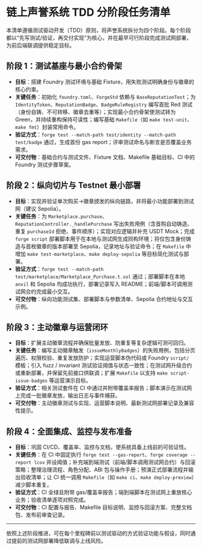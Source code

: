 # 链上声誉系统 TDD 分阶段任务清单

本清单遵循测试驱动开发（TDD）原则，将声誉系统拆分为四个阶段。每个阶段都以“先写测试/验证，再交付实现”为核心，并在最早可行阶段完成测试网部署，为前后端联调提供稳定目标。

## 阶段 1：测试基座与最小合约骨架
- **目标**：搭建 Foundry 测试环境与基础 Fixture，用失败测试明确身份与徽章的核心约束。
- **关键任务**：初始化 `foundry.toml`、`ForgeStd` 依赖与 `BaseReputationTest`；为 `IdentityToken`、`ReputationBadge`、`BadgeRuleRegistry` 编写首批 Red 测试（身份自铸、不可转移、徽章去重等）；实现最小合约骨架使测试转为 Green，并持续重构保持可读性；编写基础 `Makefile`（如 `make test-unit`、`make fmt`）封装常用命令。
- **验证方式**：`forge test --match-path test/identity --match-path test/badge` 通过，生成首份 gas report；评审测试命名与断言是否覆盖业务需求。
- **可交付物**：基础合约与测试文件、Fixture 文档、Makefile 基础目标、CI 中的 Foundry 测试步骤草案。

## 阶段 2：纵向切片与 Testnet 最小部署
- **目标**：实现并验证单次购买→徽章颁发的纵向链路，并将最小功能部署到测试网（建议 Sepolia）。
- **关键任务**：为 `Marketplace.purchase`、`ReputationController._handlePurchase` 写出失败用例（含首购自动铸造、重复 `purchaseId` 拒绝、事件顺序）；实现对应逻辑并补充 USDT Mock；完成 `forge script` 部署脚本用于在本地与测试网生成同构环境；将仅包含身份铸造与首枚徽章的版本部署至 Sepolia，记录地址与验证命令；在 `Makefile` 中增加 `make test-marketplace`、`make deploy-sepolia` 等目标简化测试与部署。
- **验证方式**：`forge test --match-path test/marketplace/Marketplace_Purchase.t.sol` 通过；部署脚本在本地 `anvil` 和 Sepolia 均成功执行，部署记录写入 README；前端/脚本可调用测试网合约完成最小交互。
- **可交付物**：纵向功能测试集、部署脚本与参数清单、Sepolia 合约地址与交互示例。

## 阶段 3：主动徽章与运营闭环
- **目标**：扩展主动徽章流程并确保批量发放、防重复等复杂逻辑可测可回归。
- **关键任务**：编写主动徽章触发（`issueMonthlyBadges`）的失败用例，包括分页遍历、权限校验、重复发放防护；实现运营脚本伪代码或 Foundry `script/` 模板；引入 fuzz / invariant 测试验证阈值与状态一致性；在测试网升级合约或重新部署，并保留先前接口供联调；扩展 `Makefile` 以支持 `make script-issue-badges` 等运营演示目标。
- **验证方式**：相关测试套件在 CI 中通过并附带覆盖率报告；脚本演示在测试网上完成一批徽章发放，输出日志与事件捕获。
- **可交付物**：主动徽章测试与实现、运营脚本说明、最新测试网部署记录及兼容性提示。

## 阶段 4：全面集成、监控与发布准备
- **目标**：巩固 CI/CD、覆盖率、监控与文档，使系统具备上线前的可验证性。
- **关键任务**：在 CI 中固定执行 `forge test --gas-report`、`forge coverage --report lcov` 并设阈值；补充端到端测试（前端/脚本调用测试网合约）与回滚策略；整理治理流程、角色分配、ABI 包与操作手册；预演正式部署流程并输出验收清单；让 CI 统一调用 `Makefile`（如 `make ci`、`make deploy-preview`）减少脚本重复。
- **验证方式**：CI 全绿且附带 gas/覆盖率报告；端到端脚本在测试网上重放核心业务；验收清单逐项对照完成。
- **可交付物**：CI 配置与报告、Makefile 目标说明、监控与回滚方案、完整文档包、发布前审查记录。

---

依照上述阶段推进，可在每个里程碑前以测试驱动的方式验证功能与假设，同时通过提前的测试网部署降低联调与上线风险。
